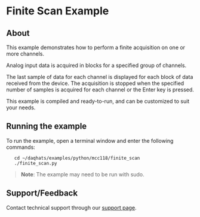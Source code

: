 # Finite Scan Example

## About
This example demonstrates how to perform a finite acquisition on one or more 
channels.

Analog input data is acquired in blocks for a specified group of channels.

The last sample of data for each channel is displayed for each block of data 
received from the device. The acquisition is stopped when the specified number 
of samples is acquired for each channel or the Enter key is pressed.

This example is compiled and ready-to-run, and can be customized to suit 
your needs.

## Running the example
To run the example, open a terminal window and enter the following commands:
```
   cd ~/daqhats/examples/python/mcc118/finite_scan
   ./finite_scan.py
```
>   **Note**: The example may need to be run with sudo.

## Support/Feedback
Contact technical support through our
[support page](https://www.mccdaq.com/support/support_form.aspx).